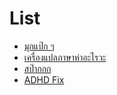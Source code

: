 # List

- [มุกแป๊ก ๆ](https://github.com/tinarskii/mukpakpak)
- [เครื่องแปลภาษาห่าอะไรวะ](https://github.com/mulforma/ProLanger)
- [สป๊ากกก](https://github.com/wrong-lang/spark)
- [ADHD Fix](https://github.com/tinarskii/concentra)

